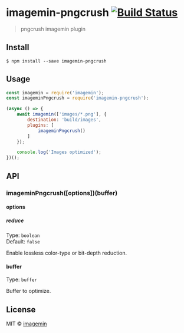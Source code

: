 # imagemin-pngcrush [![Build Status](http://img.shields.io/travis/imagemin/imagemin-pngcrush.svg?style=flat)](https://travis-ci.org/imagemin/imagemin-pngcrush)

> pngcrush imagemin plugin


## Install

```
$ npm install --save imagemin-pngcrush
```


## Usage

```js
const imagemin = require('imagemin');
const imageminPngcrush = require('imagemin-pngcrush');

(async () => {
	await imagemin(['images/*.png'], {
		destination: 'build/images',
		plugins: [
			imageminPngcrush()
		]
	});

	console.log('Images optimized');
})();
```


## API

### imageminPngcrush([options])(buffer)

#### options

##### reduce

Type: `boolean`<br>
Default: `false`

Enable lossless color-type or bit-depth reduction.

#### buffer

Type: `buffer`

Buffer to optimize.


## License

MIT © [imagemin](https://github.com/imagemin)

